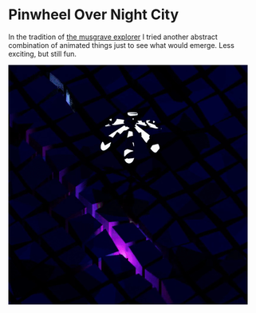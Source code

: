 # Pinwheel Over Night City

In the tradition of [the musgrave explorer](./../musgrave-explorer) I tried another abstract combination of animated things just to see what would emerge. Less exciting, but still fun.


![](./output.gif)
